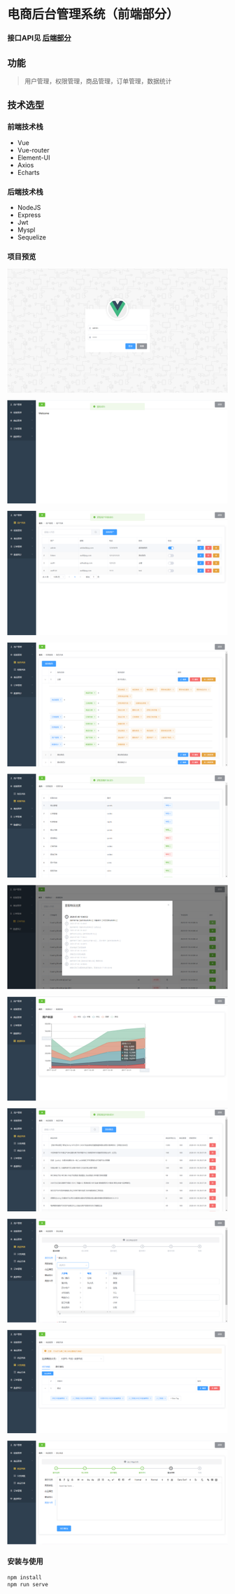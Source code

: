 # 电商后台管理系统（前端部分）

### 接口API见 [后端部分](https://github.com/uyingchuan/vueShop-api-server)

## 功能
> 用户管理，权限管理，商品管理，订单管理，数据统计

## 技术选型
### 前端技术栈

- Vue
- Vue-router
- Element-UI
- Axios
- Echarts

### 后端技术栈

- NodeJS
- Express
- Jwt
- Myspl
- Sequelize


### 项目预览
![welcome](./images/login.png)

![welcome](./images/welcome.png)

![welcome](./images/users.png)

![welcome](./images/roles.png)

![welcome](./images/rights.png)

![welcome](./images/orders.png)

![welcome](./images/reports.png)

![welcome](./images/goods.png)

![welcome](./images/goodsAdd.png)

![welcome](./images/params.png)

![welcome](./images/quillEditor.png)

### 安装与使用
```bash
npm install
npm run serve
```
